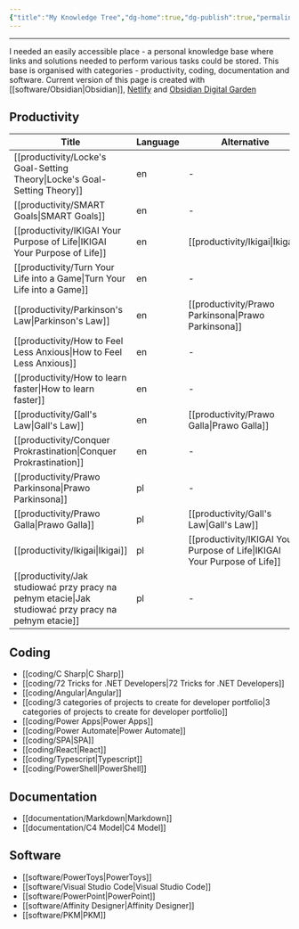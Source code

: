 ```yaml
---
{"title":"My Knowledge Tree","dg-home":true,"dg-publish":true,"permalink":"/home/my-knowledge-tree/","tags":"gardenEntry","dgPassFrontmatter":true}
---
```


---
I needed an easily accessible place - a personal knowledge base where links and solutions needed to perform various tasks could be stored. 
This base is organised with categories - productivity, coding, documentation and software. Current version of this page is created with [[software/Obsidian\|Obsidian]], [Netlify](https://app.netlify.com/) and [Obsidian Digital Garden](https://github.com/oleeskild/obsidian-digital-garden)

## Productivity
| Title                                                                                                    | Language | Alternative                                                                  |
| -------------------------------------------------------------------------------------------------------- | -------- | ---------------------------------------------------------------------------- |
| [[productivity/Locke's Goal-Setting Theory\|Locke's Goal-Setting Theory]]                             | en       | \-                                                                           |
| [[productivity/SMART Goals\|SMART Goals]]                                                             | en       | \-                                                                           |
| [[productivity/IKIGAI Your Purpose of Life\|IKIGAI Your Purpose of Life]]                             | en       | [[productivity/Ikigai\|Ikigai]]                                           |
| [[productivity/Turn Your Life into a Game\|Turn Your Life into a Game]]                               | en       | \-                                                                           |
| [[productivity/Parkinson's Law\|Parkinson's Law]]                                                     | en       | [[productivity/Prawo Parkinsona\|Prawo Parkinsona]]                       |
| [[productivity/How to Feel Less Anxious\|How to Feel Less Anxious]]                                   | en       | \-                                                                           |
| [[productivity/How to learn faster\|How to learn faster]]                                             | en       | \-                                                                           |
| [[productivity/Gall's Law\|Gall's Law]]                                                               | en       | [[productivity/Prawo Galla\|Prawo Galla]]                                 |
| [[productivity/Conquer Prokrastination\|Conquer Prokrastination]]                                     | en       | \-                                                                           |
| [[productivity/Prawo Parkinsona\|Prawo Parkinsona]]                                                   | pl       | \-                                                                           |
| [[productivity/Prawo Galla\|Prawo Galla]]                                                             | pl       | [[productivity/Gall's Law\|Gall's Law]]                                   |
| [[productivity/Ikigai\|Ikigai]]                                                                       | pl       | [[productivity/IKIGAI Your Purpose of Life\|IKIGAI Your Purpose of Life]] |
| [[productivity/Jak studiować przy pracy na pełnym etacie\|Jak studiować przy pracy na pełnym etacie]] | pl       | \-                                                                           |


## Coding
- [[coding/C Sharp\|C Sharp]]
- [[coding/72 Tricks for .NET Developers\|72 Tricks for .NET Developers]]
- [[coding/Angular\|Angular]]
- [[coding/3 categories of projects to create for developer portfolio\|3 categories of projects to create for developer portfolio]]
- [[coding/Power Apps\|Power Apps]]
- [[coding/Power Automate\|Power Automate]]
- [[coding/SPA\|SPA]]
- [[coding/React\|React]]
- [[coding/Typescript\|Typescript]]
- [[coding/PowerShell\|PowerShell]]


## Documentation
- [[documentation/Markdown\|Markdown]]
- [[documentation/C4 Model\|C4 Model]]


## Software
- [[software/PowerToys\|PowerToys]]
- [[software/Visual Studio Code\|Visual Studio Code]]
- [[software/PowerPoint\|PowerPoint]]
- [[software/Affinity Designer\|Affinity Designer]]
- [[software/PKM\|PKM]]

